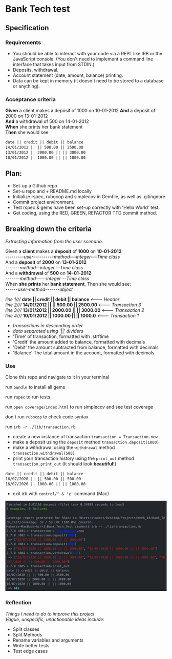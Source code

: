# Bank Tech test

## Specification

### Requirements

* You should be able to interact with your code via a REPL like IRB or the JavaScript console.  (You don't need to implement a command line interface that takes input from STDIN.)
* Deposits, withdrawal.
* Account statement (date, amount, balance) printing.
* Data can be kept in memory (it doesn't need to be stored to a database or anything).

### Acceptance criteria

**Given** a client makes a deposit of 1000 on 10-01-2012
**And** a deposit of 2000 on 13-01-2012  
**And** a withdrawal of 500 on 14-01-2012  
**When** she prints her bank statement  
**Then** she would see

```
date || credit || debit || balance
14/01/2012 || || 500.00 || 2500.00
13/01/2012 || 2000.00 || || 3000.00
10/01/2012 || 1000.00 || || 1000.00

```

## Plan:

* Set-up a Github repo
* Set-u repo and + README.md locally
* Initialize rspec, rubocop and simplecov in Gemfile, as well as .gitingnore
* Commit project environment.
* Test rspec & gems have been set-up correctly with 'Hello World' test.
* Get coding, using the RED, GREEN, REFACTOR TTD commit method.

## Breaking down the criteria

*Extracting information from the user scenario*.

Given a **client** makes a **deposit** of **1000** on **10-01-2012**  <br>
---------*user*----------*method*---*integer*---*Time class* <br>
And a **deposit** of **2000** on **13-01-2012**  <br>
-------*method*--*integer* --*Time class* <br>
And a **withdrawal** of **500** on **14-01-2012** <br>
-------*method*-----*integer* --*Time class* <br>
When **she** **prints** her **bank statement**, Then she would see: <br>
------*user*-*method*-------*object* <br>

*line 1///* **date || credit || debit || balance** *<--- Header* <br>
*line 2///* **14/01/2012 || || 500.00 || 2500.00** *<--- Transaction 3* <br>
*line 3///* **13/01/2012 || 2000.00 || || 3000.00** *<--- Transaction 2* <br>
*line 4///* **10/01/2012 || 1000.00 || || 1000.0** *<--- Transaction 1* <br>
- *transactions in descending order* <br>
- *data separated using* '||' *dividers* <br>
- 'Time' of transaction, formatted with .strftime
- 'Credit' the amount added to balance, formatted with decimals
- 'Debit' the amount subtracted from balance, formatted with decimals
- 'Balance' The total amount in the account, formatted with decimals

### Use

Clone this repo and navigate to it in your terminal

run `bundle` to install all gems

run `rspec` to run tests

run `open coverage/index.html` to run simplecov and see test coverage

don't run `rubocop` to check code syntax

run `irb -r ./lib/transaction.rb`
- create a new instance of transaction
`transaction = Transaction.new`
- make a deposit using the `deposit` method
`transaction.deposit(1000)`
- make a withdrawal using the `withdrawal` method
`transaction.withdrawal(500)`
- print your transaction history using the `print_out` method
`transaction.print_out`
(It should look **beautiful!**)

```
date || credit || debit || balance
16/07/2020 || || 500.00 || 500.00
16/07/2020 || 1000.00 || || 1000.00
```

- exit irb with `control/^ & 'z'` command (Mac)

![7 rspec tests and example of use](/images/rpsec_working_IRB_example.png)

### Reflection

*Things I need to do to improve this project* <br>
*Vague, unspecific, unactionable ideas include:* <br>

- Split classes <br>
- Split Methods <br>
- Rename variables and arguments <br>
- Write better tests <br>
- Test edge cases <br>
